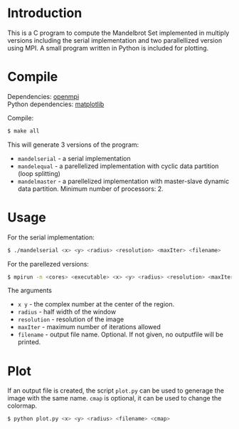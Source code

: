 
# Introduction 
This is a C program to compute the Mandelbrot Set implemented in multiply versions including the serial implementation and two parallellized version using MPI. A small program written in Python is included for plotting. 

# Compile
Dependencies: [openmpi](https://www.open-mpi.org/)  
Python dependencies: [matplotlib](https://matplotlib.org/)  

Compile:
```bash
$ make all 
```
This will generate 3 versions of the program: 

- `mandelserial` - a serial implementation 
- `mandelequal` - a parellelized implementation with cyclic data partition (loop splitting)  
- `mandelmaster` - a parellelized implementation with master-slave dynamic data partition. Minimum number of processors: 2.


# Usage
For the serial implementation:
```bash
$ ./mandelserial <x> <y> <radius> <resolution> <maxIter> <filename>  
```

For the parellezed versions:
```bash
$ mpirun -n <cores> <executable> <x> <y> <radius> <resolution> <maxIter> <filename>
```

The arguments 
- `x y` - the complex number at the center of the region.  
- `radius` - half width of the window   
- `resolution` - resolution of the image
- `maxIter` - maximum number of iterations allowed  
- `filename` - output file name. Optional. If not given, no outputfile will be printed.


# Plot
If an output file is created, the script `plot.py` can be used to generage the image with the same name. `cmap` is optional, it can be used to change the colormap.  
```bash
$ python plot.py <x> <y> <radius> <filename> <cmap>
```





